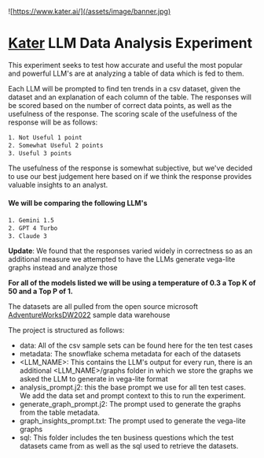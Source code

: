 ![https://www.kater.ai/](/assets/image/banner.jpg)

# [Kater](https://www.kater.ai/) LLM Data Analysis Experiment

This experiment seeks to test how accurate and useful the most popular and powerful LLM's are at analyzing a table of 
data which is fed to them.

Each LLM will be prompted to find ten trends in a csv dataset, given the dataset and an explanation of each column of the table.
The responses will be scored based on the number of correct data points, as well as the usefulness of the response. The scoring scale 
of the usefulness of the response will be as follows:
```
1. Not Useful 1 point
2. Somewhat Useful 2 points
3. Useful 3 points
```

The usefulness of the response is somewhat subjective, but we've decided to use our best judgement here based on if we think the response provides valuable insights to an analyst.

#### We will be comparing the following LLM's
```
1. Gemini 1.5
2. GPT 4 Turbo
3. Claude 3
```

**Update**: We found that the responses varied widely in correctness so as an additional measure we attempted to have the LLMs generate vega-lite graphs instead and analyze those

**For all of the models listed we will be using a temperature of 0.3 a Top K of 50 and a Top P of 1.**

The datasets are all pulled from the open source microsoft [AdventureWorksDW2022](https://learn.microsoft.com/en-us/sql/samples/adventureworks-install-configure?view=sql-server-ver16&tabs=ssms) sample data warehouse

The project is structured as follows:
- data: All of the csv sample sets can be found here for the ten test cases
- metadata: The snowflake schema metadata for each of the datasets
- <LLM_NAME>: This contains the LLM's output for every run, there is an additional <LLM_NAME>/graphs folder in which we store the graphs we asked the LLM to generate in vega-lite format
- analysis_prompt.j2: this the base prompt we use for all ten test cases. We add the data set and prompt context to this to run the experiment.
- generate_graph_prompt.j2: The prompt used to generate the graphs from the table metadata.
- graph_insights_prompt.txt: The prompt used to generate the vega-lite graphs
- sql: This folder includes the ten business questions which the test datasets came from as well as the sql used to retrieve the datasets.